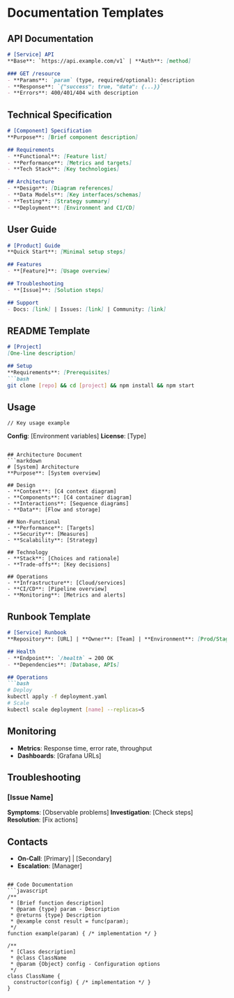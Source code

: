 <!-- FILE_MAP_BEGIN 
<!--
{"file_metadata":{"title":"Documentation Templates","description":"A comprehensive collection of documentation templates covering API documentation, technical specifications, user guides, README templates, architecture documents, runbooks, and code documentation to standardize project documentation practices.","last_updated":"2025-07-31","type":"documentation"},"ai_instructions":"Analyze the document by focusing on major thematic sections that group related templates together, ensuring line numbers are precise and sections do not overlap. Prioritize capturing high-level navigation points such as API templates, technical specs, user guides, README, architecture, runbooks, and code documentation. Identify key code blocks, example commands, and important conceptual descriptions. Provide a structured JSON map with clear section boundaries and descriptions to facilitate efficient navigation and comprehension of the documentation templates.","sections":[{"name":"Introduction and API Documentation Templates","description":"Introduces the documentation templates and provides API documentation examples including service API base URL, authentication, and endpoint details.","line_start":7,"line_end":19},{"name":"Technical Specification Templates","description":"Contains templates for component technical specifications including purpose, requirements, architecture, testing, and deployment details.","line_start":20,"line_end":36},{"name":"User Guide Templates","description":"Provides user guide templates covering product features, troubleshooting steps, and support resources.","line_start":37,"line_end":53},{"name":"README Template","description":"Template for project README files including setup instructions, usage examples, configuration, and licensing information.","line_start":54,"line_end":73},{"name":"Architecture Document Templates","description":"Templates for system architecture documentation covering design diagrams, non-functional requirements, technology stack, and operational details.","line_start":74,"line_end":99},{"name":"Runbook Template","description":"Runbook template for service operations including health checks, deployment and scaling commands, monitoring metrics, troubleshooting, and contact information.","line_start":100,"line_end":132},{"name":"Code Documentation Examples","description":"Examples of code documentation including function and class comments with parameter descriptions and usage examples.","line_start":133,"line_end":153}],"key_elements":[{"name":"API Documentation Code Block","description":"Markdown code block illustrating a service API with base URL, authentication method, GET endpoint parameters, response, and error codes.","line":10},{"name":"Technical Specification Code Block","description":"Markdown code block detailing component specification including purpose, requirements, architecture, testing, and deployment.","line":21},{"name":"User Guide Code Block","description":"Markdown code block presenting product guide with quick start, features, troubleshooting, and support links.","line":38},{"name":"README Setup Bash Code Block","description":"Bash code snippet showing commands to clone repository, install dependencies, and start the project.","line":60},{"name":"README Usage Code Block","description":"Code block placeholder for key usage example in a specified programming language.","line":66},{"name":"Architecture Document Code Block","description":"Markdown code block describing system architecture including design context, components, interactions, data flow, and operational aspects.","line":75},{"name":"Runbook Operations Bash Code Block","description":"Bash commands for deploying and scaling services using kubectl.","line":110},{"name":"Runbook Troubleshooting Section","description":"Structured troubleshooting template with issue symptoms, investigation steps, and resolution actions.","line":121},{"name":"Code Documentation Function Example","description":"JavaScript function documentation with description, parameters, return type, and usage example.","line":134},{"name":"Code Documentation Class Example","description":"JavaScript class documentation including class description and constructor parameter details.","line":143}]}
-->
<!-- FILE_MAP_END -->

# Documentation Templates

## API Documentation
```markdown
# [Service] API
**Base**: `https://api.example.com/v1` | **Auth**: [method]

### GET /resource
- **Params**: `param` (type, required/optional): description
- **Response**: `{"success": true, "data": {...}}`
- **Errors**: 400/401/404 with description
```

## Technical Specification
```markdown
# [Component] Specification
**Purpose**: [Brief component description]

## Requirements
- **Functional**: [Feature list]
- **Performance**: [Metrics and targets]
- **Tech Stack**: [Key technologies]

## Architecture
- **Design**: [Diagram references]
- **Data Models**: [Key interfaces/schemas]
- **Testing**: [Strategy summary]
- **Deployment**: [Environment and CI/CD]
```

## User Guide
```markdown
# [Product] Guide
**Quick Start**: [Minimal setup steps]

## Features
- **[Feature]**: [Usage overview]

## Troubleshooting
- **[Issue]**: [Solution steps]

## Support
- Docs: [link] | Issues: [link] | Community: [link]
```

## README Template
```markdown
# [Project]
[One-line description]

## Setup
**Requirements**: [Prerequisites]
```bash
git clone [repo] && cd [project] && npm install && npm start
```

## Usage
```[language]
// Key usage example
```

**Config**: [Environment variables]
**License**: [Type]
```

## Architecture Document
```markdown
# [System] Architecture
**Purpose**: [System overview]

## Design
- **Context**: [C4 context diagram]
- **Components**: [C4 container diagram]
- **Interactions**: [Sequence diagrams]
- **Data**: [Flow and storage]

## Non-Functional
- **Performance**: [Targets]
- **Security**: [Measures]
- **Scalability**: [Strategy]

## Technology
- **Stack**: [Choices and rationale]
- **Trade-offs**: [Key decisions]

## Operations
- **Infrastructure**: [Cloud/services]
- **CI/CD**: [Pipeline overview]
- **Monitoring**: [Metrics and alerts]
```

## Runbook Template
```markdown
# [Service] Runbook
**Repository**: [URL] | **Owner**: [Team] | **Environment**: [Prod/Staging]

## Health
- **Endpoint**: `/health` → 200 OK
- **Dependencies**: [Database, APIs]

## Operations
```bash
# Deploy
kubectl apply -f deployment.yaml
# Scale
kubectl scale deployment [name] --replicas=5
```

## Monitoring
- **Metrics**: Response time, error rate, throughput
- **Dashboards**: [Grafana URLs]

## Troubleshooting
### [Issue Name]
**Symptoms**: [Observable problems]
**Investigation**: [Check steps]
**Resolution**: [Fix actions]

## Contacts
- **On-Call**: [Primary] | [Secondary]
- **Escalation**: [Manager]
```

## Code Documentation
```javascript
/**
 * [Brief function description]
 * @param {type} param - Description
 * @returns {type} Description
 * @example const result = func(param);
 */
function example(param) { /* implementation */ }

/**
 * [Class description]
 * @class ClassName
 * @param {Object} config - Configuration options
 */
class ClassName {
  constructor(config) { /* implementation */ }
}
```
